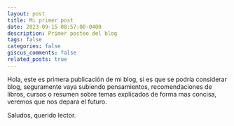 ```yaml
---
layout: post
title: Mi primer post
date: 2023-09-15 08:57:00-0400
description: Primer posteo del blog
tags: false
categories: false
giscus_comments: false
related_posts: true
---
```

Hola, este es primera publicación de mi blog, si es que se podría considerar blog, seguramente vaya subiendo pensamientos, recomendaciones de libros, cursos o resumen sobre temas explicados de forma mas concisa, veremos que nos depara el futuro.

Saludos, querido lector.
